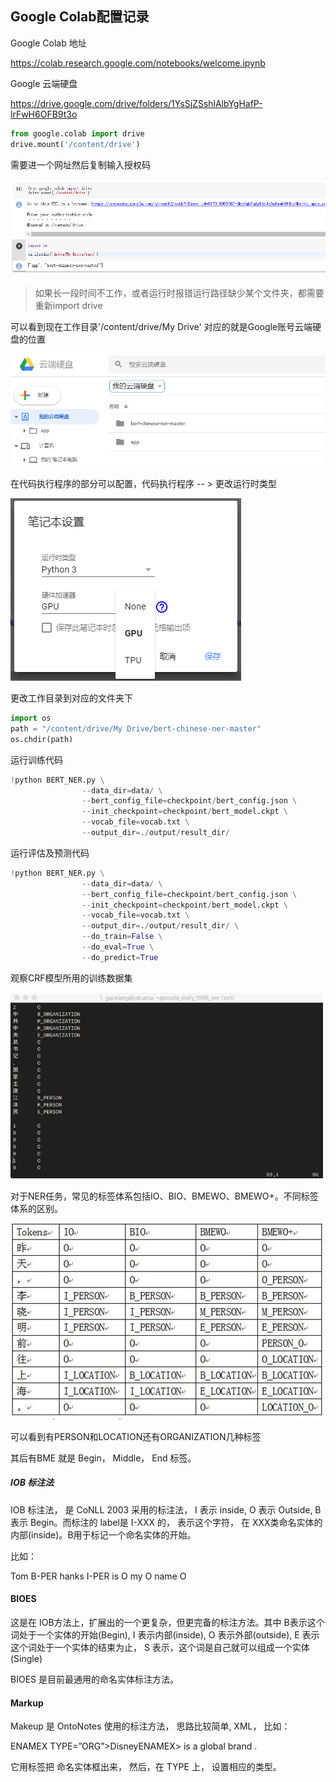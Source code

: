 ## Google Colab配置记录





Google Colab 地址

https://colab.research.google.com/notebooks/welcome.ipynb



Google 云端硬盘

https://drive.google.com/drive/folders/1YsSjZSshlAlbYgHafP-lrFwH6OFB9t3o



```python
from google.colab import drive
drive.mount('/content/drive')
```

需要进一个网址然后复制输入授权码

![](GoogleColab/文件地址.png)

>  如果长一段时间不工作，或者运行时报错运行路径缺少某个文件夹，都需要重新import drive



可以看到现在工作目录'/content/drive/My Drive'  对应的就是Google账号云端硬盘的位置

![](GoogleColab/云端硬盘.png)



在代码执行程序的部分可以配置，代码执行程序 -- >  更改运行时类型

![](GoogleColab/笔记本配置.png)



更改工作目录到对应的文件夹下

```Python
import os
path = "/content/drive/My Drive/bert-chinese-ner-master"
os.chdir(path)
```



运行训练代码

```Python
!python BERT_NER.py \
				--data_dir=data/ \
				--bert_config_file=checkpoint/bert_config.json \
				--init_checkpoint=checkpoint/bert_model.ckpt \
				--vocab_file=vocab.txt \
				--output_dir=./output/result_dir/
```



运行评估及预测代码

```python
!python BERT_NER.py \
				--data_dir=data/ \
				--bert_config_file=checkpoint/bert_config.json \
				--init_checkpoint=checkpoint/bert_model.ckpt \
				--vocab_file=vocab.txt \
				--output_dir=./output/result_dir/ \
				--do_train=False \
				--do_eval=True \
				--do_predict=True
```



观察CRF模型所用的训练数据集

![](GoogleColab/CRF标签.jpg)

对于NER任务，常见的标签体系包括IO、BIO、BMEWO、BMEWO+。不同标签体系的区别。

![](GoogleColab/CRF标签2.jpg)

可以看到有PERSON和LOCATION还有ORGANIZATION几种标签

其后有BME 就是 Begin， Middle， End 标签。



##### IOB 标注法

IOB 标注法， 是 CoNLL 2003 采用的标注法， I 表示 inside, O 表示 Outside, B 表示 Begin。而标注的 label是 I-XXX 的， 表示这个字符， 在 XXX类命名实体的内部(inside)。B用于标记一个命名实体的开始。

比如：

Tom B-PER
hanks I-PER
is O
my O
name O

#### BIOES

这是在 IOB方法上，扩展出的一个更复杂，但更完备的标注方法。其中 B表示这个词处于一个实体的开始(Begin), I 表示内部(inside), O 表示外部(outside), E 表示这个词处于一个实体的结束为止， S 表示，这个词是自己就可以组成一个实体(Single)

BIOES 是目前最通用的命名实体标注方法。

#### Markup

Makeup 是 OntoNotes 使用的标注方法， 思路比较简单, XML， 比如：

ENAMEX TYPE=”ORG”>DisneyENAMEX> is a global brand .

它用标签把 命名实体框出来， 然后，在 TYPE 上， 设置相应的类型。
